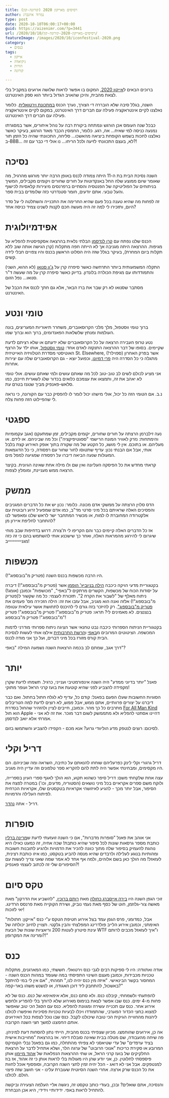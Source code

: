 ```yaml
---
title: רסיסים מאייקון 2020 (קורונה-קון)
author: נמרוד איזנברג
type: post
date: 2020-10-10T06:00:17+00:00
guid: https://aizenimr.com/?p=3441
url: /2020/10/10/רסיסים-מאייקון-2020-קורונה-קון/
featureImage: /images/2020/10/iconfestival-2020.png
category:
  - כנסים
tags:
  - אייקון
  - גיקיאדה
  - הורות
  - קורונה

---
```

ברוכים הבאים ל[אייקון 2020][1], המקום בו אפשר לראות שלושה ארועים במקביל בלי לצאת מהבית, והיכן שהאויב הגדול ביותר הוא ספק האינטרנט.

השנה, בגלל סיבה שלא הובררה די הצורך, נערך הכנס [במתכונת וירטואלית][2]. כלומר נאלצנו לקיים אינטראקציה פעילה עם חברים דרך האינטרנט, במקום לקיים אינטראקציה פעילה עם חברים דרך האינטרנט.

כבכל שנה העומס אכן הורגש ונמתחה ביקורת רבה על נוהל איחורים, אשר במסגרתו נמנעה כניסה למי שאיח... אה, רגע. כלומר, החמסין הכבד מאוד הורגש, בעיקר כאשר נאלצנו לחכות בשמש הקופחת ביציאה מהאשכו... סליחה, התכוונתי שהיה כל הזמן תור ב-BBB... לא, בעצם התכוונתי לזיעה ולכל הריחו... נו אולי די כבר עם זה?!

# נסיכה

השנה נסיכת הבית בת ה-11 היתה צמודה לכנס באופן הרבה יותר מורגש מהרגיל, מה שאומר שיום ממוצע שלה החל באנקדוטות על חורים שחורים ויקומים מקבילים, המשיך בניתוחים על הפוליטיקה של הפנטסיה והסתיים ברפרנסים מיצירות קלאסיות לכישוף והעל טבעי. אתם יודעים, חומר סטנדרטי כזה שלומדים בבית ספר.

זה לפחות מה שהיא טענה בכל פעם שהיא החרימה את התכנייה והשתלטה לי על סדר היום, ותזכירו לי למה זה היה מעשה חכם לקנות לשנינו צמיד כניסה אחד?

# אפידמיולוגית

הכנס שלנו נפתח עם [קרן לנדסמן][3] הבלתי נלאית בהרצאה אסקפיסטית להפליא על מגיפות. ההרצאה היתה מגניבה אך לא הייתה חפה מתקלות (קרן הגישה אותה שוב ללא תקלות ביום המחרת), בעיקר בגלל שזה היה הסלוט הראשון בכנס והיו צפויים חבלי לידה קשים.

התקלה המשמעותית ביותר התרחשה כאשר סיפרה קרן על [ג'ון סנואו][4] (לא ההוא, השני) והתמודדותו עם מגיפת הכולרה בלונדון. בדיוק כאשר סיפרה קרן על מה שעשה ד"ר סנואו... נפל הזום.

מסתבר שסנואו לא רק שבר את ברז הבאר, אלא גם חתך לכנס את הכבל של האינטרנט.

# טומי ונטע

ברוך טומי ווסטפול, מלך מלכי הקרוסאוברים, משחרר תיאוריות המעריצים, בונה העולמות ומנתץ שלשלאות הפאנדומים, ברוך הוא וברוך שמו.

נטע טרופ העבירה הרצאה על כל הקרוסאוברים שלא ידעתם או שלא רציתם לדעת שקיימים. בסופו של דבר ההרצאה התנקזה לאדם אחד: [טומי ווסטפול][5], אותו ילד על הרצף האוטיסטי מסדרת הטלוויזיה האייטיזית St. Elsewhere, אשר בפרק האחרון (ספוילר!) מתגלה כי כל הסדרה היה [פרי דמיונו][6], וכפועל יוצא - גם הקרוסאוברים שלה עם יצירות אחרות.

אני מציע לכולם לשים לב טוב-טוב לכל מה שאתם עושים ולמי שאתם עושים. אולי טומי לא יאהב את זה, ותמצאו את עצמכם כלואים בכדור שלג לשארית חייכם, כמו סלאש-פאנפיק מביך שנגנז בטרם עת.

נ.ב. אם הטומי הזה כל יכול, אולי מישהו יכול לומר לו להפסיק כבר עם הקורונה, כי נראה לי שהפיילוט הזה פחות צלח.

# ספגטי

נעה זילברמן הרצתה על חורים שחורים, יקומים מקבילים, זמן שמתעקם (אגב עקמומיות והימתחות: נזרק לאוויר המונח הרישמי "ספגטיפיקציה") וכל מה שביניהם. או לידם. או מעליהם. או בתוכם. אין לי מושג, כל הקטע של מה שקורה בתוך אופק האירוע קצת בלבל אותי, אבל אם הבנתי נכון: עדיף שתטוסו לחור שחור עם רפסודה, כי כל הדוגמאות המעולות שנעה הביאה דיברו על רפסודה שמגיעה למפל מים.

קראתי מחדש את כל הפיסקה העליונה ואין שם ולו מילה אחת שאינה הגיונית. בקיצר הרצאה ממש מעניינת, ומומלץ לצפות.

# ממשק

הדס סלוין הרצתה על ממשקי אדם מכונה. כלומר: נכון יש את כל הדברים המגניבים והפסיכים האלה שראיתם בכל מיני סרטי מד"ב, כמו אדם שמפעיל זרוע רובוטית עם אלקטרודה המחוברת לו למוח, או מכשיר המתחבר ישר לראש שלנו ומאפשר לנו להתחבר לחליפת איירון מן?

אז כל הדברים האלה קיימים כבר והם הקריפו לי ת'צורה. דרוש בדחיפות שבב מוחי שיגרום לי להירגע מהמראות האלה, ואחר כך שישכנע אותי להשתמש בהם כי זה כזה מגנייייייייייייב!

# מכשפות

היו הרבה מכשפות בכנס השנה (פטריק מ"בובספוג"!).

בקטגוריית מדעי הויקה כיכבה [הילה בניוביץ' הופמן][7] אשר (פטריק מ"בובספוג"!) דיברה על יסודות הכוח של מכשפות, הקשרים מרתקים ל"באפי", "מכושפות" וכמובן (אומג!) ניתוח מאלף של "לשבור את הקרח 2". תזכורת לעצמי: כל מה שקשור ל(פטריק מ"בובספוג"!) אלזה ואנה הוא מגניב, אבל עזבו את זה: הילה הזכירה מס' פעמים את [פטריק מ"בובספוג"][8]. רק להיזכר בזה גורם לי להיכנס לתחושת אושר עילאית עטופה בנצנצים. לא מאמינים לי? תראו: פטריק מ"בובספוג"! פטריק מ"בובספוג"! פטריק מ"בובספוג"! פטריק מ"בובספוג"!

בקטגוריית הניתוח הספרותי כיכבה נבט טחנאי אשר הציגה ניתוח ספרותי מודרני לדמות המכשפה. הציטוטים המרובים מ[באפי][9] ו[הרשת התרבותית][10] אילצו אותי לעשות לנסיכת הבית קורס מזורז בכל מיני דברים, ועל כך אני מודה לכנס.

דרך אגב, שמתם לב בכמה הרצאות השנה נשמעה המילה "באפי"?

# יותר

פאנל "יותר בדיוני ממדע" היה השנה אינפורמטיבי וענייני, כרגיל. תשמחו לדעת שקרן מקפידה להצביע לפני שהיא קוטעת את בועז קרני הראל ועופר מתוקי!

הסוגיות החשובות שעלו הפעם בפאנל: קודם כל, עדיף לא לגלח חתול בחתול. ואם כבר דיברנו על יצורים פרוותיים, אתם ממש, _אבל ממש_, לא רוצים לדעת למה הטריבלים מתרבים כל כך מהר. וכמובן, חייבים לציין ולהזהיר שהחול בסדרת [For All Man Kind][11] הוא חול Apple - דהיינו אסתטי להפליא ולא מתממשק לשום דבר מוכר. את זה לא אני אמרתי אלא יואב לנדסמן.

לסיכום: רוצים לנטפק מדע הוליוודי גרוע? אנא מכם - הקפידו להצביע והשתמשו בזום.

# דריל וקלי

דריל גרגורי וקלי לינק כפרעליהם שוחחו להנאתם על כתיבה, השראה ומה שביניהם. הם היו מקסימים, ומבחינתי אפשר היה לתת להם להקריא ספר טלפונים וזה עדיין היה מגניב.

עצה אחת שלקחתי משם: דריל סיפר כשהוא תקוע, הוא הולך לאגף ספרי העיון בספרייה, ולוקח משם ספרים אקראיים בכל מיני נושאים (הסטוריה, מדעים, וכו') במטרה לפצח את הסיפור, אבל יותר מכך - להגיע לאיזושהי אקראיות בטקסטים שלו, אקראיות הכרחית לפיתוח העלילה והדמויות.

דריל - אתה [נהדר][12].

# סופרות

אני אוהב את פאנל "סופרות מדברות", אם כי השנה זועזעתי לדעת ש[מרינה ברלין][13] כותבת מספר גרסאות שונות לכל סיפור שהיא כותבת! שכה אחיה, זה כמעט כאילו היא נוהגת להעמיק בסיפור שלה מתוך כוונה להכיר את הדמויות ולהגיע לתובנות חשובות ומהותיות בנוגע לעלילה ולרבדים שהיא מנסה להביע בטקסט, כמו איזו כותבת רצינית, לעזאזל! מה הולך כאן בשם אלוהים, ולמה אף אחד לא אמר שמה שאני צריך לעשות עם הסיפורים שלי זה לכתוב לעצמי פאנפיק?!

# טקס סיום

זוכי הגפן השנה היו [בירה אייסברג כחולה][14] מאת [רותם ברוכין][15], "להשביע את הדרקון" מאת מאשה צור-גלוזמן, חוט של כסף מאת נעמי נוביק, ושירת הקוקייה מאת פרנסס הרדינג. יאי לזוכות!

אבל, כמדומני, פרס הגפן עמד בצל אירוע חטיפת הטקס ע"י כנס "אייקון: חתולות" האימתני, וכמובן אירוע הלייב פולדרינג המפלצתי והבין גלקטי. תצויין לחיוב יכולתה של עינת סיטרון לעטות 200 וריאציות שונות של הבעת WTF ו"איך לעזאזל מכבים לרותם ומרינה את המקרופון?!"

# כנס

אודה ואתוודה: היו לי ספיקות רבים לגבי כנס וירטואלי. חששתי, כמו המארגנים, מתקלות טכניות מכבידות, וכמובן מעצם השינוי התפיסתי במה שעומד במהות הכנס השנה - המחסור בקשר הבינאישי. "איזה מין כנס יהיה לנו," תמהתי, "אם אין לי במי להיתקל באשכול, להתחבק ליד דוכן האגודה, או לנשנש משהו באר-קפה?"

להפתעתי ולשמחתי, קיבלנו כנס. ולא סתם כנס, אלא _אימאימא של כנס_. כנס של לא פחות מ-4 ימים. כנס שבו אפשר לצאת בנימוס מאירוע שלא לרוחך בלי להפריע ולחפש אירוע אחר. כנס עם תכנייה עשירה ומגוונת להפליא. כנס עם _הסגל הכי טוב שאפשר למצוא בחצי הכדור המערבי_, שהתמודדו ויכלו לבעיות טכניות פסיכיות ואיפשרו לכולנו ליהנות מהחווייה הגיקית הכי טובה שיכולנו לקבל. כנס שבו נוכל לצפות _בכל האירועים אותם החמצנו_ למשך חצי השנה הקרובה.

אה כן, אירועים שהוחמצו. מכיוון שצפיתי בכנס מהבית, הייתי נתון להסחות דעת למיניהן. פה שיחה מהעבודה, שם מטלה בבית שאינה סובלת דיחוי. אז בהרצאת "מחוייבות אישית בציד ערפדים" של עדי שטיאסני לא צפיתי מהתחלה, כמו גם בפאנל נבלי הקומיקס המרובע או סקירת כריכות "אנוכי הרובוט" של ערגה הלר, ושלא אתחיל לדבר על הרצאת החלקיקים של בועז קרני הראל, או שתי ההרצאות הנפלאות של [אהוד מיימון][16] אותן פיספסתי לחלוטין. כן, אני יודע שהן היו מעולות בלי לראות אותן כי זה אהוד, אז בוז למנטפקים. אבל אני לא דואג - הכל יהיה זמין לחצי השנה הקרובה, וסופסוף אוכל לחוות את כל הכנס שרק ארצה. אחרי השנה הסיוטית שעוברת עלינו - אני חושב שזה פיצוי הולם. לכולנו.

והנסיכה, אתם שואלים? ובכן, בעודי כותב טקסט זה, ניגשה אליי העלמה הצעירה וביקשה להתחיל לראות באפי. ידידותיי וידידי, היא אכן הנבחרת.

 [1]: https://2020.iconfestival.org.il/
 [2]: https://2020.virtualcon.org.il/
 [3]: https://www.realitybugs.me/
 [4]: https://en.wikipedia.org/wiki/John_Snow
 [5]: https://en.wikipedia.org/wiki/Tommy_Westphall
 [6]: https://thetommywestphall.wordpress.com/
 [7]: https://vandersister.wordpress.com/
 [8]: https://en.wikipedia.org/wiki/Patrick_Star
 [9]: /2017/03/13/%d7%94%d7%a8%d7%95%d7%9e%d7%9f-%d7%a9%d7%9c%d7%99-%d7%a2%d7%9d-%d7%91%d7%90%d7%a4%d7%99/
 [10]: /2020/02/02/%d7%94%d7%95%d7%90-%d7%95%d7%94%d7%99%d7%90-55/
 [11]: https://en.wikipedia.org/wiki/For_All_Mankind_(TV_series)
 [12]: /2016/11/23/%d7%94%d7%a8%d7%95%d7%9e%d7%9f-%d7%a9%d7%9c%d7%99-%d7%a2%d7%9d-%d7%90%d7%95%d7%93%d7%92%d7%95%d7%91-%d7%95%d7%93%d7%a8%d7%99%d7%9c/
 [13]: https://marinaberlin.org/
 [14]: https://www.sf-f.org.il/archives/3052
 [15]: https://rotemwrites.com/
 [16]: https://my2centssf.blogspot.com/